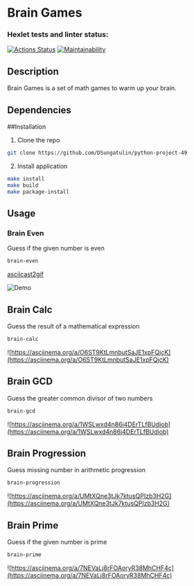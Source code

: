 # Brain Games
### Hexlet tests and linter status:
[![Actions Status](https://github.com/DSungatulin/python-project-49/workflows/hexlet-check/badge.svg)](https://github.com/DSungatulin/python-project-49/actions)
[![Maintainability](https://api.codeclimate.com/v1/badges/2581ad2594ed7cb96796/maintainability)](https://codeclimate.com/github/DSungatulin/python-project-49/maintainability)

## Description

Brain Games is a set of math games to warm up your brain.

## Dependencies

##Installation

1. Clone the repo

```bash
git clone https://github.com/DSungatulin/python-project-49
```
2. Install application

```bash
make install
make build
make package-install
```
## Usage

### Brain Even

Guess if the given number is even

```bash
brain-even
```

[asciicast2gif](https://asciinema.org/a/0lqhiS7oLTiEUczai7orFo374)

![Demo](demo.gif)

## Brain Calc

Guess the result of a mathematical expression

```bash
brain-calc
```

![https://asciinema.org/a/O6ST9KtLmnbutSaJE1xpFQjcK](https://asciinema.org/a/O6ST9KtLmnbutSaJE1xpFQjcK)

## Brain GCD

Guess the greater common divisor of two numbers

```bash
brain-gcd
```

![https://asciinema.org/a/1WSLwxd4n86j4DErTLfBUdiob](https://asciinema.org/a/1WSLwxd4n86j4DErTLfBUdiob)

## Brain Progression

Guess missing number in arithmetic progression

```bash
brain-progression
```

![https://asciinema.org/a/UMtXQne3tJk7ktusQPIzb3H2G](https://asciinema.org/a/UMtXQne3tJk7ktusQPIzb3H2G)

## Brain Prime

Guess if the given number is prime

```bash
brain-prime
```

![https://asciinema.org/a/7NEVaLj8rFOAoryR38MhCHF4c](https://asciinema.org/a/7NEVaLj8rFOAoryR38MhCHF4c)
